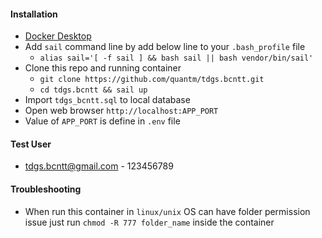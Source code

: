 #### Installation
- [Docker Desktop](https://www.docker.com/products/docker-desktop)
- Add `sail` command line by add below line to your `.bash_profile` file
  - `alias sail='[ -f sail ] && bash sail || bash vendor/bin/sail'`
- Clone this repo and running container 
  - `git clone https://github.com/quantm/tdgs.bcntt.git`
  - `cd tdgs.bcntt && sail up`
- Import `tdgs_bcntt.sql` to local database
- Open web browser `http://localhost:APP_PORT`
- Value of `APP_PORT` is define in `.env` file
#### Test User
- tdgs.bcntt@gmail.com - 123456789
#### Troubleshooting
- When run this container in `linux/unix` OS can have folder permission issue just run `chmod -R 777 folder_name` inside the container
